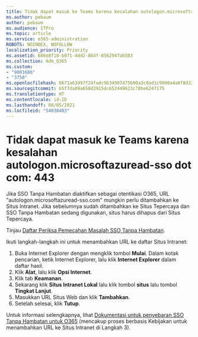 ```yaml
---
title: Tidak dapat masuk ke Teams karena kesalahan autologon.microsoftazuread-sso.com:443
ms.author: pebaum
author: pebaum
ms.audience: ITPro
ms.topic: article
ms.service: o365-administration
ROBOTS: NOINDEX, NOFOLLOW
localization_priority: Priority
ms.assetid: 686e8f18-b871-4dd2-864f-8562947ab583
ms.collection: Adm_O365
ms.custom:
- "9001686"
- "3750"
ms.openlocfilehash: 6671a63d97f24fadc9b34907d75600a3c0ad1c9990a4a8f8d32034c11e8a952e
ms.sourcegitcommit: b5f7da89a650d2915dc652449623c78be6247175
ms.translationtype: HT
ms.contentlocale: id-ID
ms.lasthandoff: 08/05/2021
ms.locfileid: "54038403"
---
```

# <a name="unable-to-log-into-teams-due-to-error-autologonmicrosoftazuread-sso-dot-com443"></a>Tidak dapat masuk ke Teams karena kesalahan autologon.microsoftazuread-sso dot com: 443

Jika SSO Tanpa Hambatan diaktifkan sebagai otentikasi O365, URL "autologon.microsoftazuread-sso.com" mungkin perlu ditambahkan ke Situs Intranet.  Jika sebelumnya sudah ditambahkan ke Situs Tepercaya dan SSO Tanpa Hambatan sedang digunakan, situs harus dihapus dari Situs Tepercaya.

Tinjau [Daftar Periksa Pemecahan Masalah SSO Tanpa Hambatan](https://docs.microsoft.com/azure/active-directory/hybrid/tshoot-connect-sso#troubleshooting-checklist).

Ikuti langkah-langkah ini untuk menambahkan URL ke daftar Situs Intranet:

1. Buka Internet Explorer dengan mengklik tombol **Mulai**. Dalam kotak pencarian, ketik Internet Explorer, lalu klik **Internet Explorer** dalam daftar hasil.
2. Klik **Alat**, lalu klik **Opsi Internet**.
3. Klik tab **Keamanan**.
4. Sekarang klik **Situs Intranet Lokal** lalu klik tombol **situs** lalu tombol **Tingkat Lanjut**.
5. Masukkan URL Situs Web dan klik **Tambahkan**.
6. Setelah selesai, klik **Tutup**.

Untuk informasi selengkapnya, lihat [Dokumentasi untuk penyebaran SSO Tanpa Hambatan untuk O365](https://docs.microsoft.com/azure/active-directory/hybrid/how-to-connect-sso-quick-start) (mencakup proses berbasis Kebijakan untuk menambahkan URL ke Situs Intranet di Langkah 3).
